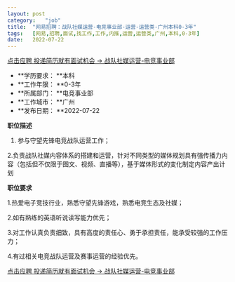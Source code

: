 ```yaml
---
layout:	post
category:	"job"
title:	"网易招聘：战队社媒运营-电竞事业部-运营-运营类-广州本科0-3年"
tags:	[网易,招聘,面试,找工作,工作,内推,运营,运营类,广州,本科,0-3年]
date:	2022-07-22
---
```


[点击应聘 投递简历就有面试机会 ->  战队社媒运营-电竞事业部](http://mobile.bole.netease.com/bole/boleDetail?id=27432&employeeId=346f03c3cda5f04c&key=all)



- **学历要求： **本科
- **工作年限： **0-3年
- **所属部门： **电竞事业部
- **工作城市： **广州
- **发布日期： **2022-07-22



**职位描述**

1. 参与守望先锋电竞战队运营工作；

2.负责战队社媒内容体系的搭建和运营，针对不同类型的媒体规划具有强传播力内容（包括但不仅限于图文、视频、直播等），基于媒体形式的变化制定内容产出计划



**职位要求**

1.热爱电子竞技行业，熟悉守望先锋游戏，熟悉电竞生态及社媒；

2.如有熟练的英语听说读写能力优先；

3.对工作认真负责细致，具有高度的责任心、勇于承担责任，能承受较强的工作压力；

4.有过相关电竞战队运营及赛事运营的经验优先。



[点击应聘 投递简历就有面试机会 ->  战队社媒运营-电竞事业部](http://mobile.bole.netease.com/bole/boleDetail?id=27432&employeeId=346f03c3cda5f04c&key=all)